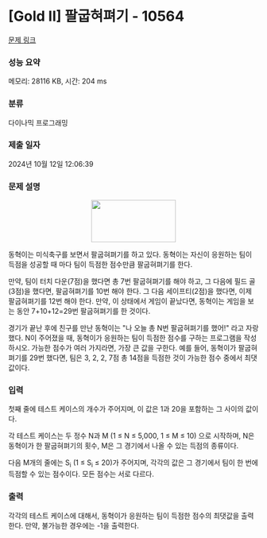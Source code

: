 # [Gold II] 팔굽혀펴기 - 10564 

[문제 링크](https://www.acmicpc.net/problem/10564) 

### 성능 요약

메모리: 28116 KB, 시간: 204 ms

### 분류

다이나믹 프로그래밍

### 제출 일자

2024년 10월 12일 12:06:39

### 문제 설명

<p style="text-align:center"><img alt="" src="https://www.acmicpc.net/upload/images2/pushup.png" style="height:85px; width:170px"></p>

<p>동혁이는 미식축구를 보면서 팔굽혀펴기를 하고 있다. 동혁이는 자신이 응원하는 팀이 득점을 성공할 때 마다 팀이 득점한 점수만큼 팔굽혀펴기를 한다.</p>

<p>만약, 팀이 터치 다운(7점)을 했다면 총 7번 팔굽혀펴기를 해야 하고, 그 다음에 필드 골(3점)을 했다면, 팔굽혀펴기를 10번 해야 한다. 그 다음 세이프티(2점)을 했다면, 이제 팔굽혀펴기를 12번 해야 한다. 만약, 이 상태에서 게임이 끝났다면, 동혁이는 게임을 보는 동안 7+10+12=29번 팔굽혀펴기를 한 것이다.</p>

<p>경기가 끝난 후에 친구를 만난 동혁이는 "나 오늘 총 N번 팔굽혀펴기를 했어!" 라고 자랑했다. N이 주어졌을 때, 동혁이가 응원하는 팀이 득점한 점수를 구하는 프로그램을 작성하시오. 가능한 점수가 여러 가지라면, 가장 큰 값을 구한다. 예를 들어, 동혁이가 팔굽혀펴기를 29번 했다면, 팀은 3, 2, 2, 7점 총 14점을 득점한 것이 가능한 점수 중에서 최댓값이다.</p>

### 입력 

 <p>첫째 줄에 테스트 케이스의 개수가 주어지며, 이 값은 1과 20을 포함하는 그 사이의 값이다.</p>

<p>각 테스트 케이스는 두 정수 N과 M (1 ≤ N ≤ 5,000, 1 ≤ M ≤ 10) 으로 시작하며, N은 동혁이가 한 팔굽혀펴기의 횟수, M은 그 경기에서 나올 수 있는 득점의 종류이다.</p>

<p>다음 M개의 줄에는 S<sub>i</sub> (1 ≤ S<sub>i</sub> ≤ 20)가 주어지며, 각각의 값은 그 경기에서 팀이 한 번에 득점할 수 있는 점수이다. 모든 점수는 서로 다르다.</p>

### 출력 

 <p>각각의 테스트 케이스에 대해서, 동혁이가 응원하는 팀이 득점한 점수의 최댓값을 출력한다. 만약, 불가능한 경우에는 -1을 출력한다.</p>

